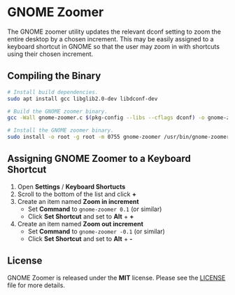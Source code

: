 # GNOME Zoomer

The GNOME zoomer utility updates the relevant dconf setting to zoom the entire desktop by a chosen
increment.  This may be easily assigned to a keyboard shortcut in GNOME so that the user may zoom
in with shortcuts using their chosen increment.

## Compiling the Binary

```bash
# Install build dependencies.
sudo apt install gcc libglib2.0-dev libdconf-dev

# Build the GNOME zoomer binary.
gcc -Wall gnome-zoomer.c $(pkg-config --libs --cflags dconf) -o gnome-zoomer

# Install the GNOME zoomer binary.
sudo install -o root -g root -m 0755 gnome-zoomer /usr/bin/gnome-zoomer
```

## Assigning GNOME Zoomer to a Keyboard Shortcut

1. Open **Settings** / **Keyboard Shortucts**
2. Scroll to the bottom of the list and click **+**
3. Create an item named **Zoom in increment**
   * Set **Command** to `gnome-zoomer 0.1` (or similar)
   * Click **Set Shortcut** and set to **Alt** + **+**
4. Create an item named **Zoom out increment**
   * Set **Command** to `gnome-zoomer -0.1` (or similar)
   * Click **Set Shortcut** and set to **Alt** + **-**

## License

GNOME Zoomer is released under the **MIT** license. Please see the
[LICENSE](https://github.com/fgimian/gnome-zoomer/blob/master/LICENSE)
file for more details.

